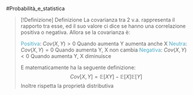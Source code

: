 #Probabilità_e_statistica 
>[!Definizione]  Definizione
>La covarianza tra 2 v.a.  rappresenta il rapporto tra esse, ed il suo valore ci dice se hanno una correlazione positiva o negativa.
>Allora se la covarianza è: 
>
><font color="#4bacc6">Positiva</font>: $Cov(X,Y)>0$ Quando aumenta Y aumenta anche X 
><font color="#4bacc6">Neutra</font>: $Cov(X,Y)=0$ Quando aumenta Y, X non cambia 
><font color="#4bacc6">Negativa</font>: $Cov(X,Y)<0$ Quando aumenta Y, X diminuisce 
>
>E matematicamente ha la seguente definizione: 
>$$Cov[X,Y]=\mathbb{E}[XY]-\mathbb{E}[X]\mathbb{E}[Y]$$
>Inoltre rispetta la proprietà distributiva


